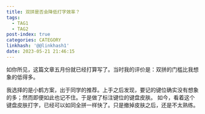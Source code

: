 ```yaml
---
title: 双拼是否会降低打字效率？
tags:
  - TAG1
  - TAG2
post-index: true
categories: CATEGORY
linkhash: '@@linkhash1'
date: 2023-05-21 21:46:15
---
```


如你所见，这篇文章五月份就已经打算写了。当时我的评价是：双拼的门槛比我想象的低得多。

我选择的是小鹤方案，出于同学的推荐。上手之后发现，要记的键位确实没有想象的多；然而即便如此也记不住。于是做了标注键位的键盘皮肤。
如今，看着这个键盘皮肤打字，已经可以如同全拼一样快了。只是撤掉皮肤之后，还是不太熟练。